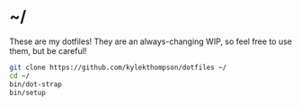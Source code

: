 # ~/

These are my dotfiles! They are an always-changing WIP, so feel free to use them, but be careful!

```bash
git clone https://github.com/kylekthompson/dotfiles ~/
cd ~/
bin/dot-strap
bin/setup
```
